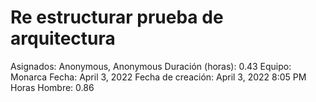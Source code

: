 # Re estructurar prueba de arquitectura

Asignados: Anonymous, Anonymous
Duración (horas): 0.43
Equipo: Monarca
Fecha: April 3, 2022
Fecha de creación: April 3, 2022 8:05 PM
Horas Hombre: 0.86